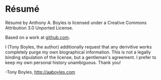 Résumé
======

Résumé by Anthony A. Boyles is licensed under a Creative Commons Attribution
3.0 Unported License.

Based on a work at [github.com](http://github.com/AABoyles/Resume/).

I (Tony Boyles, the author) additionally request that any derivitive works 
completely purge my own biographical information. This is not a legally binding
stipulation of the license, but a gentleman's agreement. I prefer to keep my 
own personal history unambiguous. Thank you!

-Tony Boyles, http://aaboyles.com